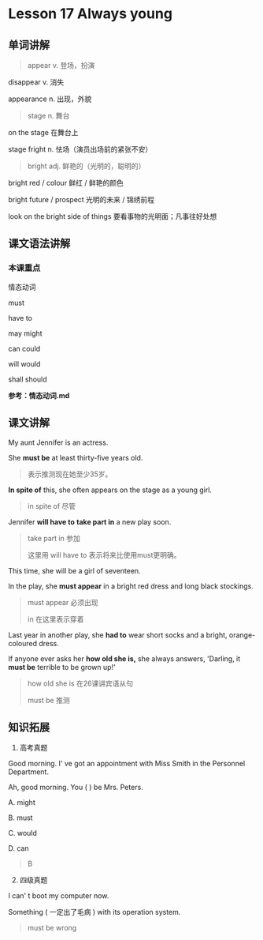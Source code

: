 # Lesson 17 Always young

## 单词讲解

> appear v. 登场，扮演

disappear v. 消失

appearance n. 出现，外貌



> stage n. 舞台

on the stage 在舞台上

stage fright n. 怯场（演员出场前的紧张不安）



> bright adj. 鲜艳的（光明的，聪明的）

bright red / colour 鲜红 / 鲜艳的颜色

bright future / prospect  光明的未来 / 锦绣前程

look on the bright side of things 要看事物的光明面；凡事往好处想



## 课文语法讲解

### 本课重点

情态动词

must

have to

may   might

can   could

will   would

shall   should



**参考：情态动词.md**



## 课文讲解

My aunt Jennifer is an actress.

She **must be** at least thirty-five years old.

> 表示推测现在她至少35岁。

**In spite of** this, she often appears on the stage as a young girl.

> in spite of 尽管

Jennifer **will have to** **take part in** a new play soon.

> take part in 参加
>
> 这里用 will have to 表示将来比使用must更明确。

This time, she will be a girl of seventeen.

In the play, she **must appear** in a bright red dress and long black stockings.

> must appear 必须出现
>
> in 在这里表示穿着

Last year in another play, she **had to** wear short socks and a bright, orange-coloured dress.

If anyone ever asks her **how old she is,** she always answers, 'Darling, it **must be** terrible to be grown up!'

> how old she is  在26课讲宾语从句
>
> must be 推测









## 知识拓展

1. 高考真题

Good morning. I' ve got an appointment with Miss Smith in the Personnel Department.

Ah, good morning. You (  ) be Mrs. Peters.

A. might

B. must

C. would

D. can

> B



2. 四级真题

I can' t boot my computer now.

Something ( 一定出了毛病 ) with its operation system.

> must be wrong

















